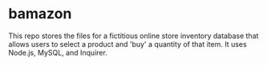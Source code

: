 # bamazon
This repo stores the files for a fictitious online store inventory database that allows users to select a product and 'buy' a quantity of that item. It uses Node.js, MySQL, and Inquirer.

